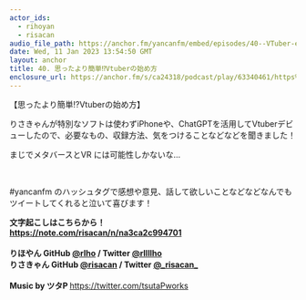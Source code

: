 ```yaml
---
actor_ids:
  - rihoyan
  - risacan
audio_file_path: https://anchor.fm/yancanfm/embed/episodes/40--VTuber-e1tbgfd
date: Wed, 11 Jan 2023 13:54:50 GMT
layout: anchor
title: 40. 思ったより簡単⁉️Vtuberの始め方
enclosure_url: https://anchor.fm/s/ca24318/podcast/play/63340461/https%3A%2F%2Fd3ctxlq1ktw2nl.cloudfront.net%2Fstaging%2F2023-0-11%2Fd52a7acb-9db0-4f6f-fb71-acaa95a3f323.mp3
---
```


<p>【思ったより簡単⁉️Vtuberの始め方】</p>
<p>りさきゃんが特別なソフトは使わずiPhoneや、ChatGPTを活用してVtuberデビューしたので、必要なもの、収録方法、気をつけることなどなどを聞きました！</p>
<p>まじでメタバースとVR には可能性しかないな…</p>
<p><br></p>
<p>#yancanfm のハッシュタグで感想や意見、話して欲しいことなどなどなんでもツイートしてくれると泣いて喜びます！</p>
<p><strong>文字起こしはこちらから！<br>
</strong><a href="https://note.com/risacan/n/na3ca2c994701" target="_blank"><strong>https://note.com/risacan/n/na3ca2c994701</strong></a><strong><br>
<br>
りほやん GitHub </strong><a href="https://github.com/rlho/rlho" target="_blank"><strong>@rlho</strong></a><strong> / Twitter </strong><a href="https://twitter.com/rllllho" target="_blank"><strong>@rllllho</strong></a><strong><br>
りさきゃん GitHub </strong><a href="https://github.com/risacan/risacan" target="_blank"><strong>@risacan</strong></a><strong> / Twitter </strong><a href="https://twitter.com/_risacan_" target="_blank"><strong>@_risacan_</strong></a><strong><br>
<br>
Music by ツタP </strong><a href="https://twitter.com/tsutaPworks">https://twitter.com/tsutaPworks</a></p>
